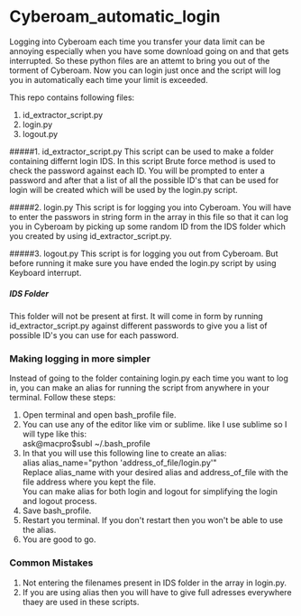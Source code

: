 # Cyberoam_automatic_login

Logging into Cyberoam each time you transfer your data limit can be annoying especially when you have some download going on and that gets interrupted. So these python files are an attemt to bring you out of the torment of Cyberoam. Now you can login just once and the script will log you in automatically each time your limit is exceeded.

This repo contains following files: <br />
1. id_extractor_script.py <br />
2. login.py <br />
3. logout.py

#####1. id_extractor_script.py
This script can be used to make a folder containing differnt login IDS. In this script Brute force method is used to check the password against each ID. You will be prompted to enter a password and after that a list of all the possible ID's that can be used for login will be created which will be used by the login.py script.

#####2. login.py
This script is for logging you into Cyberoam. You will have to enter the passwors in string form in the array in this file so that it can log you in Cyberoam by picking up some random ID from the IDS folder which you created by using id_extractor_script.py.

#####3. logout.py
This script is for logging you out from Cyberoam. But before running it make sure you have ended the login.py script by using Keyboard interrupt.

##### IDS Folder
This folder will not be present at first. It will come in form by running id_extractor_script.py against different passwords to give you a list of possible ID's you can use for each password.


### Making logging in more simpler
Instead of going to the folder containing login.py each time you want to log in, you can make an alias for running the script from anywhere in your terminal. Follow these steps: <br />
1. Open terminal and open bash_profile file.<br />
2. You can use any of the editor like vim or sublime. like I use sublime so I will type like this:<br />
ask@macpro$subl ~/.bash_profile <br />
3. In that you will use this following line to create an alias:<br />
alias alias_name="python 'address_of_file/login.py'"<br />
Replace alias_name with your desired alias and address_of_file with the file address where you kept the file.<br />
You can make alias for both login and logout for simplifying the login and logout process.
4. Save bash_profile.
5. Restart you terminal. If you don't restart then you won't be able to use the alias.<br />
6. You are good to go.<br />

### Common Mistakes
1. Not entering the filenames present in IDS folder in the array in login.py.<br />
2. If you are using alias then you will have to give full adresses everywhere thaey are used in these scripts.<br />
